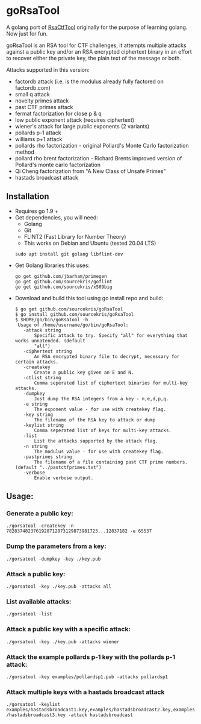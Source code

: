 # goRsaTool

A golang port of [RsaCtfTool](https://github.com/sourcekris/RsaCtfTool) originally for the purpose
of learning golang. Now just for fun.

goRsaTool is an RSA tool for CTF challenges, it attempts multiple attacks against a public key 
and/or an RSA encrypted ciphertext binary in an effort to recover either the private key, the plain
text of the message or both.

Attacks supported in this version:

* factordb attack (i.e. is the modulus already fully factored on factordb.com)
* small q attack
* novelty primes attack
* past CTF primes attack
* fermat factorization for close p & q
* low public exponent attack (requires ciphertext)
* wiener's attack for large public exponents (2 variants)
* pollards p-1 attack
* williams p+1 attack
* pollards rho factorization - original Pollard's Monte Carlo factorization method
* pollard rho brent factorization - Richard Brents improved version of Pollard's monte carlo 
  factorization
* Qi Cheng factorization from "A New Class of Unsafe Primes"
* hastads broadcast attack

## Installation
 * Requires go 1.9 +
 * Get dependencies, you will need:
    * Golang
    * Git
    * FLINT2 (Fast Library for Number Theory)
    * This works on Debian and Ubuntu (tested 20.04 LTS)
    ```
    sudo apt install git golang libflint-dev
    ```
 * Get Golang libraries this uses:
   ```
   go get github.com/jbarham/primegen
   go get github.com/sourcekris/goflint
   go get github.com/sourcekris/x509big
   ```
 * Download and build this tool using go install repo and build:
   ```
   $ go get github.com/sourcekris/goRsaTool
   $ go install github.com/sourcekris/goRsaTool
   $ $HOME/go/bin/goRsaTool -h
    Usage of /home/username/go/bin/goRsaTool:
      -attack string
          Specific attack to try. Specify "all" for everything that works unnatended. (default 
          "all")
      -ciphertext string
          An RSA encrypted binary file to decrypt, necessary for certain attacks.
      -createkey
          Create a public key given an E and N.
      -ctlist string
          Comma seperated list of ciphertext binaries for multi-key attacks.
      -dumpkey
          Just dump the RSA integers from a key - n,e,d,p,q.
      -e string
          The exponent value - for use with createkey flag.
      -key string
          The filename of the RSA key to attack or dump
      -keylist string
          Comma seperated list of keys for multi-key attacks.
      -list
          List the attacks supported by the attack flag.
      -n string
          The modulus value - for use with createkey flag.
      -pastprimes string
          The filename of a file containing past CTF prime numbers. (default "../pastctfprimes.txt")
      -verbose
          Enable verbose output.
   ```

## Usage:

### Generate a public key:
`./gorsatool -createkey -n 7828374823761928712873129873981723...12837182 -e 65537`

### Dump the parameters from a key:
`./gorsatool -dumpkey -key ./key.pub`

### Attack a public key:
`./gorsatool -key ./key.pub -attacks all`

### List available attacks:
`./gorsatool -list`

### Attack a public key with a specific attack:
`./gorsatool -key ./key.pub -attacks wiener`

### Attack the example pollards p-1 key with the pollards p-1 attack:
`./gorsatool -key examples/pollardsp1.pub -attacks pollardsp1`

### Attack multiple keys with a hastads broadcast attack
`./gorsatool -keylist examples/hastadsbroadcast1.key,examples/hastadsbroadcast2.key,examples/hastadsbroadcast3.key -attack hastadsbroadcast`